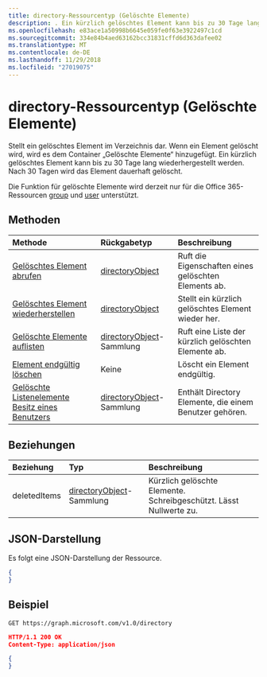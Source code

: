 ```yaml
---
title: directory-Ressourcentyp (Gelöschte Elemente)
description: . Ein kürzlich gelöschtes Element kann bis zu 30 Tage lang wiederhergestellt werden. Nach 30 Tagen wird das Element dauerhaft gelöscht.
ms.openlocfilehash: e83ace1a50998b6645e059fe0f63e3922497c1cd
ms.sourcegitcommit: 334e84b4aed63162bcc31831cffd6d363dafee02
ms.translationtype: MT
ms.contentlocale: de-DE
ms.lasthandoff: 11/29/2018
ms.locfileid: "27019075"
---
```

# <a name="directory-resource-type-deleted-items"></a>directory-Ressourcentyp (Gelöschte Elemente)

Stellt ein gelöschtes Element im Verzeichnis dar. Wenn ein Element gelöscht wird, wird es dem Container „Gelöschte Elemente“ hinzugefügt. Ein kürzlich gelöschtes Element kann bis zu 30 Tage lang wiederhergestellt werden. Nach 30 Tagen wird das Element dauerhaft gelöscht.

Die Funktion für gelöschte Elemente wird derzeit nur für die Office 365-Ressourcen [group](group.md) und [user](users.md) unterstützt.

## <a name="methods"></a>Methoden

| Methode         | Rückgabetyp | Beschreibung |
|:---------------|:------------|:------------|
|[Gelöschtes Element abrufen](../api/directory-deleteditems-get.md) | [directoryObject](directoryobject.md) | Ruft die Eigenschaften eines gelöschten Elements ab. |
|[Gelöschtes Element wiederherstellen](../api/directory-deleteditems-restore.md) |[directoryObject](directoryobject.md)| Stellt ein kürzlich gelöschtes Element wieder her. |
|[Gelöschte Elemente auflisten](../api/directory-deleteditems-list.md) |[directoryObject](directoryobject.md)-Sammlung| Ruft eine Liste der kürzlich gelöschten Elemente ab. |
|[Element endgültig löschen](../api/directory-deleteditems-delete.md) | Keine | Löscht ein Element endgültig. |
|[Gelöschte Listenelemente Besitz eines Benutzers](../api/directory-deleteditems-user-owned.md) | [directoryObject](directoryobject.md)-Sammlung | Enthält Directory Elemente, die einem Benutzer gehören. |

## <a name="relationships"></a>Beziehungen
| Beziehung | Typ   |Beschreibung|
|:---------------|:--------|:----------|
|deletedItems|[directoryObject](directoryobject.md)-Sammlung| Kürzlich gelöschte Elemente. Schreibgeschützt. Lässt Nullwerte zu.|

## <a name="json-representation"></a>JSON-Darstellung
Es folgt eine JSON-Darstellung der Ressource.

<!-- {
  "blockType": "resource",
  "baseType": "microsoft.graph.entity",
  "@odata.type": "microsoft.graph.directory"
}-->

```json
{
}
```

## <a name="example"></a>Beispiel

<!--{"blockType": "request"}-->
```http
GET https://graph.microsoft.com/v1.0/directory
```

<!--{"blockType": "response", "truncated": true, "@odata.type": "microsoft.graph.directory"}-->
```json
HTTP/1.1 200 OK
Content-Type: application/json

{
}
```


<!-- uuid: 8fcb5dbc-d5aa-4681-8e31-b001d5168d79
2015-10-25 14:57:30 UTC -->
<!-- {
  "type": "#page.annotation",
  "description": "directory resource",
  "keywords": "",
  "section": "documentation",
  "tocPath": ""
}-->